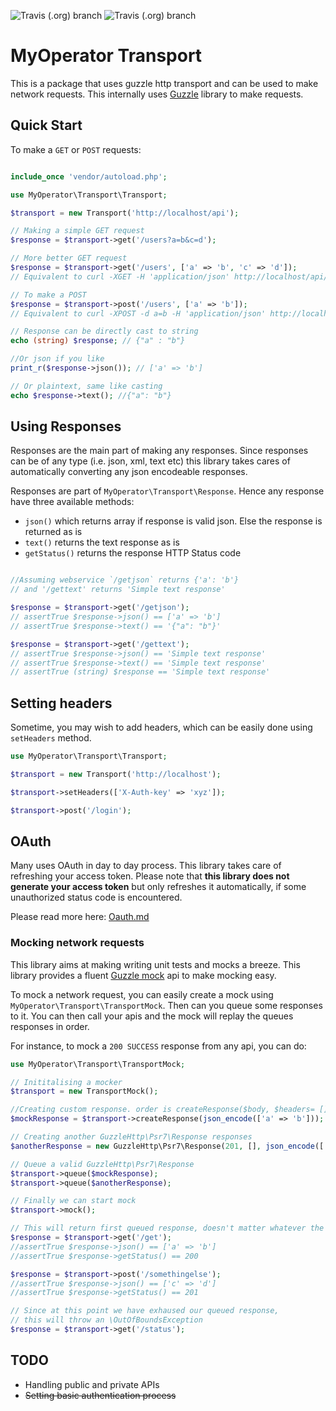![Travis (.org) branch](https://img.shields.io/codecov/c/github/codeasashu/transport?style=flat-square)
![Travis (.org) branch](https://img.shields.io/travis/codeasashu/transport/master)


# MyOperator Transport

This is a package that uses guzzle http transport and can be used to make network requests.
This internally uses [Guzzle](https://github.com/guzzle/guzzle) library to make requests.

## Quick Start

To make a `GET` or `POST` requests:

```php

include_once 'vendor/autoload.php';

use MyOperator\Transport\Transport;

$transport = new Transport('http://localhost/api');

// Making a simple GET request
$response = $transport->get('/users?a=b&c=d');

// More better GET request
$response = $transport->get('/users', ['a' => 'b', 'c' => 'd']); 
// Equivalent to curl -XGET -H 'application/json' http://localhost/api/users?a=b&c=d

// To make a POST
$response = $transport->post('/users', ['a' => 'b']); 
// Equivalent to curl -XPOST -d a=b -H 'application/json' http://localhost/api/users

// Response can be directly cast to string
echo (string) $response; // {"a" : "b"}

//Or json if you like
print_r($response->json()); // ['a' => 'b']

// Or plaintext, same like casting
echo $response->text(); //{"a": "b"}
```

## Using Responses

Responses are the main part of making any responses. Since responses can be of any type (i.e. json, xml, text etc)
this library takes cares of automatically converting any json encodeable responses.

Responses are part of `MyOperator\Transport\Response`. Hence any response have three available methods:

- `json()` which returns array if response is valid json. Else the response is returned as is
- `text()` returns the text response as is
- `getStatus()` returns the response HTTP Status code

```php

//Assuming webservice `/getjson` returns {'a': 'b'}
// and '/gettext' returns 'Simple text response'

$response = $transport->get('/getjson');
// assertTrue $response->json() == ['a' => 'b']
// assertTrue $response->text() == '{"a": "b"}'

$response = $transport->get('/gettext');
// assertTrue $response->json() == 'Simple text response'
// assertTrue $response->text() == 'Simple text response'
// assertTrue (string) $response == 'Simple text response'
```

## Setting headers

Sometime, you may wish to add headers, which can be easily done using `setHeaders` method.

```php
use MyOperator\Transport\Transport;

$transport = new Transport('http://localhost');

$transport->setHeaders(['X-Auth-key' => 'xyz']);

$transport->post('/login');
```
## OAuth

Many uses OAuth in day to day process. This library takes care of refreshing your access token. Please note that
**this library does not generate your access token** but only refreshes it automatically, if some unauthorized status
code is encountered.

Please read more here: [Oauth.md](./oauth.md)

### Mocking network requests

This library aims at making writing unit tests and mocks a breeze. This library provides a fluent [Guzzle mock](http://docs.guzzlephp.org/en/stable/testing.html) api to make mocking easy.

To mock a network request, you can easily create a mock using `MyOperator\Transport\TransportMock`. Then can you queue some responses to it.
You can then call your apis and the mock will replay the queues responses in order.

For instance, to mock a `200 SUCCESS` response from any api, you can do:

```php
use MyOperator\Transport\TransportMock;

// Inititalising a mocker
$transport = new TransportMock();

//Creating custom response. order is createResponse($body, $headers= [], $status_code=200);
$mockResponse = $transport->createResponse(json_encode(['a' => 'b']));

// Creating another GuzzleHttp\Psr7\Response responses
$anotherResponse = new GuzzleHttp\Psr7\Response(201, [], json_encode(['c' => 'd']));

// Queue a valid GuzzleHttp\Psr7\Response
$transport->queue($mockResponse);
$transport->queue($anotherResponse);

// Finally we can start mock
$transport->mock();

// This will return first queued response, doesn't matter whatever the request is
$response = $transport->get('/get');
//assertTrue $response->json() == ['a' => 'b']
//assertTrue $response->getStatus() == 200

$response = $transport->post('/somethingelse');
//assertTrue $response->json() == ['c' => 'd']
//assertTrue $response->getStatus() == 201

// Since at this point we have exhaused our queued response,
// this will throw an \OutOfBoundsException
$response = $transport->get('/status');
```


## TODO

- Handling public and private APIs
- ~~Setting basic authentication process~~
